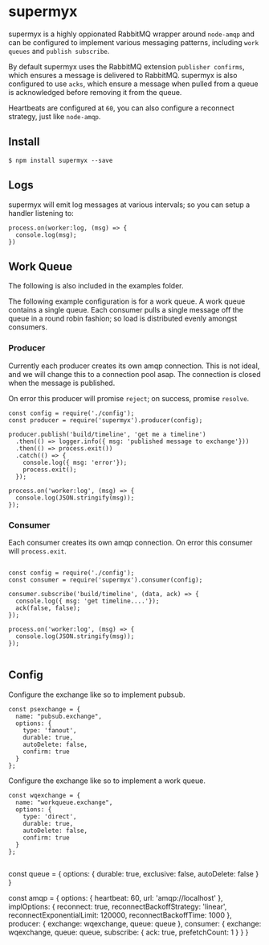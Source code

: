 # supermyx

supermyx is a highly oppionated RabbitMQ wrapper around `node-amqp` and can be configured to implement various messaging patterns, including `work queues` and `publish subscribe`.

By default supermyx uses the RabbitMQ extension `publisher confirms`, which ensures a message is delivered to RabbitMQ.  supermyx is also configured to use `acks`, which ensure a message when pulled from a queue is acknowledged before removing it from the queue.

Heartbeats are configured at `60`, you can also configure a reconnect strategy, just like `node-amqp`.


## Install

```
$ npm install supermyx --save
```


## Logs

supermyx will emit log messages at various intervals; so you can setup a handler listening to:

```
process.on(worker:log, (msg) => {
  console.log(msg);
})
```

## Work Queue

The following is also included in the examples folder.

The following example configuration is for a work queue.  A work queue contains a single queue.  Each consumer pulls a single message off the queue in a round robin fashion; so load is distributed evenly amongst consumers.


### Producer

Currently each producer creates its own amqp connection. This is not ideal, and we will change this to a connection pool asap.  The connection is closed when the message is published.

On error this producer will promise `reject`; on success, promise `resolve`.

```
const config = require('./config');
const producer = require('supermyx').producer(config);

producer.publish('build/timeline', 'get me a timeline')
  .then(() => logger.info({ msg: 'published message to exchange'}))
  .then(() => process.exit())
  .catch(() => { 
    console.log({ msg: 'error'}); 
    process.exit(); 
  });

process.on('worker:log', (msg) => {
  console.log(JSON.stringify(msg));
});

```


### Consumer

Each consumer creates its own amqp connection.  On error this consumer will `process.exit`.

```

const config = require('./config');
const consumer = require('supermyx').consumer(config);

consumer.subscribe('build/timeline', (data, ack) => {
  console.log({ msg: 'get timeline....'});
  ack(false, false);
});

process.on('worker:log', (msg) => {
  console.log(JSON.stringify(msg));
});


```

## Config

Configure the exchange like so to implement pubsub.

```
const psexchange = {
  name: "pubsub.exchange",
  options: {
    type: 'fanout',
    durable: true,
    autoDelete: false,
    confirm: true
  }
};
```

Configure the exchange like so to implement a work queue.

```
const wqexchange = {
  name: "workqueue.exchange",
  options: {
    type: 'direct',
    durable: true,
    autoDelete: false,
    confirm: true
  }
};


```
const queue = {
  options: {
    durable: true,
    exclusive: false,
    autoDelete: false 
  }
}

const amqp = {
  options: {
    heartbeat: 60,
    url: 'amqp://localhost'
  },
  implOptions: {
    reconnect: true,
    reconnectBackoffStrategy: 'linear',
    reconnectExponentialLimit: 120000,
    reconnectBackoffTime: 1000
  },
  producer: {
    exchange: wqexchange,
    queue: queue
  },
  consumer: {
    exchange: wqexchange,
    queue: queue,
    subscribe: {
      ack: true,
      prefetchCount: 1
    }
  }
}

```
